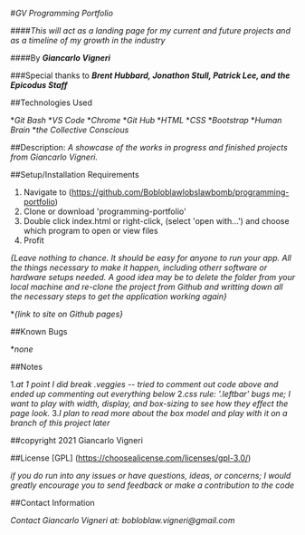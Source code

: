 #_GV Programming Portfolio_

####_This will act as a landing page for my current and future projects and as a timeline of my growth in the industry_

####By _**Giancarlo Vigneri**_

###Special thanks to _**Brent Hubbard, Jonathon Stull, Patrick Lee, and the Epicodus Staff**_

##Technologies Used

*_Git Bash_
*_VS Code_
*_Chrome_
*_Git Hub_
*_HTML_
*_CSS_
*_Bootstrap_
*_Human Brain_
*_the Collective Conscious_

##Description:
_A showcase of the works in progress and finished projects from Giancarlo Vigneri._

##Setup/Installation Requirements

1. Navigate to (https://github.com/Bobloblawlobslawbomb/programming-portfolio)
2. Clone or download 'programming-portfolio'
3. Double click index.html or right-click, (select 'open with...') and choose which program to open or view files
4. Profit 

_{Leave nothing to chance. It should be easy for anyone to run your app. All the things necessary to make it happen, including otherr software or hardware setups needed. A good idea may be to delete the folder from your local machine and re-clone the project from Github and writting down all the necessary steps to get the application working again}_

*_{link to site on Github pages}_

##Known Bugs

*_none_

##Notes

1._at 1 point I did break .veggies -- tried to comment out code above and ended up commenting out everything below_
2._css rule: '.leftbar' bugs me; I want to play with width, display, and box-sizing to see how they effect the page look._
3._I plan to read more about the box model and play with it on a branch of this project later_

##copyright 2021 Giancarlo Vigneri

##License [GPL] (https://choosealicense.com/licenses/gpl-3.0/)

_if you do run into any issues or have questions, ideas, or concerns; I would greatly encourage you to send feedback or make a contribution to the code_

##Contact Information

_Contact Giancarlo Vigneri at: bobloblaw.vigneri@gmail.com_